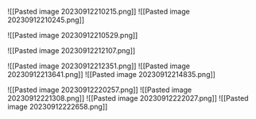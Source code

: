 ![[Pasted image 20230912210215.png]]
![[Pasted image 20230912210245.png]]

![[Pasted image 20230912210529.png]]

![[Pasted image 20230912212107.png]]

![[Pasted image 20230912212351.png]]
![[Pasted image 20230912213641.png]]
![[Pasted image 20230912214835.png]]

![[Pasted image 20230912220257.png]]
![[Pasted image 20230912221308.png]]
![[Pasted image 20230912222027.png]]
![[Pasted image 20230912222658.png]]
